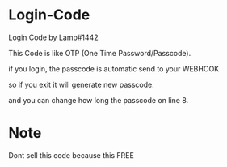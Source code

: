 # Login-Code
Login Code by Lamp#1442

This Code is like OTP (One Time Password/Passcode).

if you login, the passcode is automatic send to your WEBHOOK

so if you exit it will generate new passcode.

and you can change how long the passcode on line 8.

# Note
Dont sell this code because this FREE
